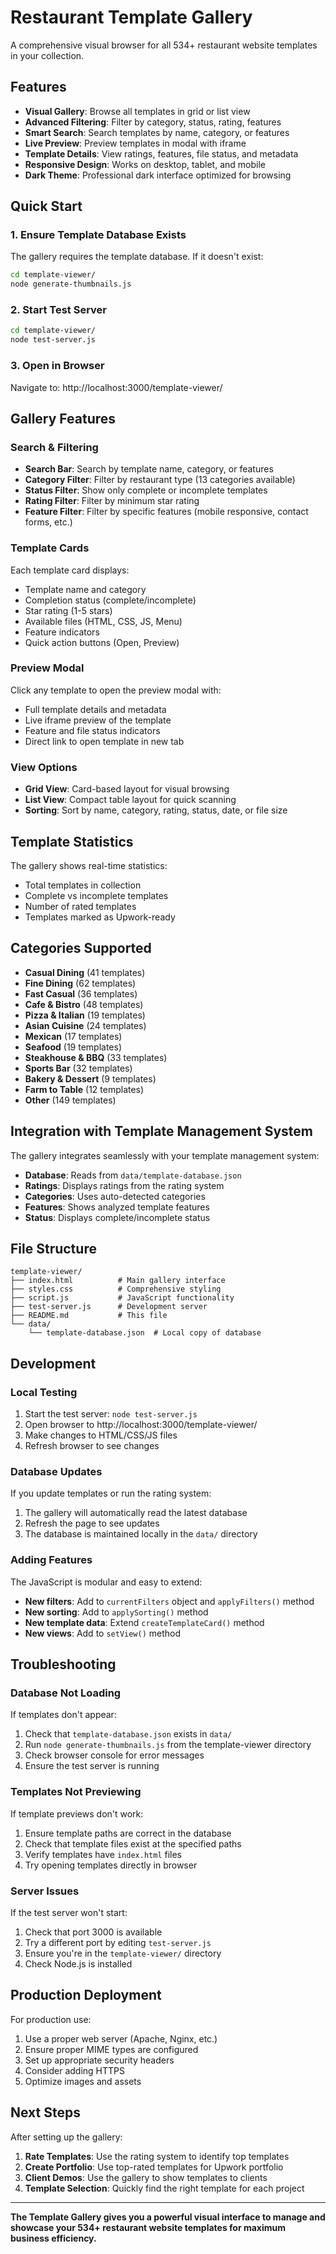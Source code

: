 # Restaurant Template Gallery

A comprehensive visual browser for all 534+ restaurant website templates in your collection.

## Features

- **Visual Gallery**: Browse all templates in grid or list view
- **Advanced Filtering**: Filter by category, status, rating, features
- **Smart Search**: Search templates by name, category, or features  
- **Live Preview**: Preview templates in modal with iframe
- **Template Details**: View ratings, features, file status, and metadata
- **Responsive Design**: Works on desktop, tablet, and mobile
- **Dark Theme**: Professional dark interface optimized for browsing

## Quick Start

### 1. Ensure Template Database Exists

The gallery requires the template database. If it doesn't exist:

```bash
cd template-viewer/
node generate-thumbnails.js
```

### 2. Start Test Server

```bash
cd template-viewer/
node test-server.js
```

### 3. Open in Browser

Navigate to: http://localhost:3000/template-viewer/

## Gallery Features

### Search & Filtering

- **Search Bar**: Search by template name, category, or features
- **Category Filter**: Filter by restaurant type (13 categories available)
- **Status Filter**: Show only complete or incomplete templates
- **Rating Filter**: Filter by minimum star rating
- **Feature Filter**: Filter by specific features (mobile responsive, contact forms, etc.)

### Template Cards

Each template card displays:
- Template name and category
- Completion status (complete/incomplete)
- Star rating (1-5 stars)
- Available files (HTML, CSS, JS, Menu)
- Feature indicators
- Quick action buttons (Open, Preview)

### Preview Modal

Click any template to open the preview modal with:
- Full template details and metadata
- Live iframe preview of the template
- Feature and file status indicators
- Direct link to open template in new tab

### View Options

- **Grid View**: Card-based layout for visual browsing
- **List View**: Compact table layout for quick scanning
- **Sorting**: Sort by name, category, rating, status, date, or file size

## Template Statistics

The gallery shows real-time statistics:
- Total templates in collection
- Complete vs incomplete templates  
- Number of rated templates
- Templates marked as Upwork-ready

## Categories Supported

- **Casual Dining** (41 templates)
- **Fine Dining** (62 templates)  
- **Fast Casual** (36 templates)
- **Cafe & Bistro** (48 templates)
- **Pizza & Italian** (19 templates)
- **Asian Cuisine** (24 templates)
- **Mexican** (17 templates)
- **Seafood** (19 templates)
- **Steakhouse & BBQ** (33 templates)
- **Sports Bar** (32 templates)
- **Bakery & Dessert** (9 templates)
- **Farm to Table** (12 templates)
- **Other** (149 templates)

## Integration with Template Management System

The gallery integrates seamlessly with your template management system:

- **Database**: Reads from `data/template-database.json`
- **Ratings**: Displays ratings from the rating system
- **Categories**: Uses auto-detected categories
- **Features**: Shows analyzed template features
- **Status**: Displays complete/incomplete status

## File Structure

```
template-viewer/
├── index.html          # Main gallery interface
├── styles.css          # Comprehensive styling
├── script.js           # JavaScript functionality
├── test-server.js      # Development server
├── README.md           # This file
└── data/
    └── template-database.json  # Local copy of database
```

## Development

### Local Testing

1. Start the test server: `node test-server.js`
2. Open browser to http://localhost:3000/template-viewer/
3. Make changes to HTML/CSS/JS files
4. Refresh browser to see changes

### Database Updates

If you update templates or run the rating system:

1. The gallery will automatically read the latest database
2. Refresh the page to see updates
3. The database is maintained locally in the `data/` directory

### Adding Features

The JavaScript is modular and easy to extend:

- **New filters**: Add to `currentFilters` object and `applyFilters()` method
- **New sorting**: Add to `applySorting()` method
- **New template data**: Extend `createTemplateCard()` method
- **New views**: Add to `setView()` method

## Troubleshooting

### Database Not Loading

If templates don't appear:

1. Check that `template-database.json` exists in `data/`
2. Run `node generate-thumbnails.js` from the template-viewer directory
3. Check browser console for error messages
4. Ensure the test server is running

### Templates Not Previewing

If template previews don't work:

1. Ensure template paths are correct in the database
2. Check that template files exist at the specified paths
3. Verify templates have `index.html` files
4. Try opening templates directly in browser

### Server Issues

If the test server won't start:

1. Check that port 3000 is available
2. Try a different port by editing `test-server.js`
3. Ensure you're in the `template-viewer/` directory
4. Check Node.js is installed

## Production Deployment

For production use:

1. Use a proper web server (Apache, Nginx, etc.)
2. Ensure proper MIME types are configured
3. Set up appropriate security headers
4. Consider adding HTTPS
5. Optimize images and assets

## Next Steps

After setting up the gallery:

1. **Rate Templates**: Use the rating system to identify top templates
2. **Create Portfolio**: Use top-rated templates for Upwork portfolio
3. **Client Demos**: Use the gallery to show templates to clients
4. **Template Selection**: Quickly find the right template for each project

---

**The Template Gallery gives you a powerful visual interface to manage and showcase your 534+ restaurant website templates for maximum business efficiency.**